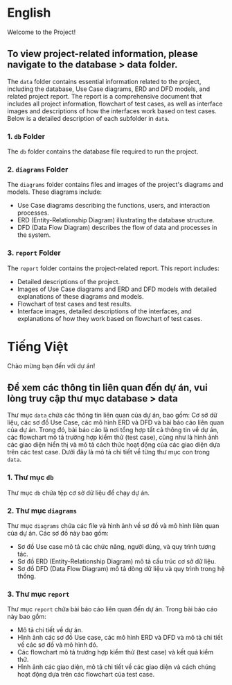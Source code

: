 # English

Welcome to the Project!

## To view project-related information, please navigate to the database > data folder.

The `data` folder contains essential information related to the project, including the database, Use Case diagrams, ERD and DFD models, and related project report. The report is a comprehensive document that includes all project information, flowchart of test cases, as well as interface images and descriptions of how the interfaces work based on test cases. Below is a detailed description of each subfolder in `data`.

### 1. `db` Folder

The `db` folder contains the database file required to run the project.

### 2. `diagrams` Folder

The `diagrams` folder contains files and images of the project's diagrams and models. These diagrams include:

- Use Case diagrams describing the functions, users, and interaction processes.
- ERD (Entity-Relationship Diagram) illustrating the database structure.
- DFD (Data Flow Diagram) describes the flow of data and processes in the system.

### 3. `report` Folder

The `report` folder contains the project-related report. This report includes:

- Detailed descriptions of the project.
- Images of Use Case diagrams and ERD and DFD models with detailed explanations of these diagrams and models.
- Flowchart of test cases and test results.
- Interface images, detailed descriptions of the interfaces, and explanations of how they work based on flowchart of test cases.



# Tiếng Việt

Chào mừng bạn đến với dự án!

## Để xem các thông tin liên quan đến dự án, vui lòng truy cập thư mục database > data

Thư mục `data` chứa các thông tin liên quan của dự án, bao gồm: Cơ sở dữ liệu, các sơ đồ Use Case, các mô hình ERD và DFD và bài báo cáo liên quan của dự án. Trong đó, bài báo cáo là nơi tổng hợp tất cả thông tin về dự án, các flowchart mô tả trường hợp kiểm thử (test case), cũng như là hình ảnh các giao diện hiển thị và mô tả cách thức hoạt động của các giao diện dựa trên các test case. Dưới đây là mô tả chi tiết về từng thư mục con trong `data`.

### 1. Thư mục `db`

Thư mục `db` chứa tệp cơ sở dữ liệu để chạy dự án.

### 2. Thư mục `diagrams`

Thư mục `diagrams` chứa các file và hình ảnh về sơ đồ và mô hình liên quan của dự án. Các sơ đồ này bao gồm:

- Sơ đồ Use case mô tả các chức năng, người dùng, và quy trình tương tác.
- Sơ đồ ERD (Entity-Relationship Diagram) mô tả cấu trúc cơ sở dữ liệu.
- Sơ đồ DFD (Data Flow Diagram) mô tả dòng dữ liệu và quy trình trong hệ thống.

### 3. Thư mục `report`

Thư mục `report` chứa bài báo cáo liên quan đến dự án. Trong bài báo cáo này bao gồm:

- Mô tả chi tiết về dự án.
- Hình ảnh các sơ đồ Use case, các mô hình ERD và DFD và mô tả chi tiết về các sơ đồ và mô hình đó.
- Các flowchart mô tả trường hợp kiểm thử (test case) và kết quả kiểm thử.
- Hình ảnh các giao diện, mô tả chi tiết về các giao diện và cách chúng hoạt động dựa trên các flowchart của test case.